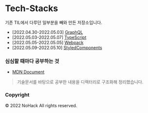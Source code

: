 # Tech-Stacks

기존 TIL에서 다루던 일부분을 빼와 만든 저장소입니다.

- [2022.04.30-2022.05.03] [GraphQL](./2022/GraphQL)
- [2022.05.03-2022.05.07] [TypeScript](./2022/TypeScript)
- [2022.05.05-2022.05.05] [Webpack](./2022/Webpack)
- [2022.05.09-2022.05.10] [StyledComponents](./2022/Styled-Components)

### 심심할 때마다 공부하는 것

- [MDN Document](mdn)

> 기술문서를 바탕으로 공부한 내용을 디렉터리로 구조화해 정리했습니다.

### Copyright

&copy; 2022 NoHack All rights reserved.
